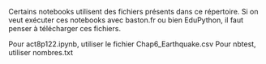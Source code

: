 Certains notebooks utilisent des fichiers présents dans ce répertoire.
Si on veut exécuter ces notebooks avec baston.fr ou bien EduPython, il faut penser à télécharger ces fichiers.

Pour act8p122.ipynb, utiliser le fichier Chap6_Earthquake.csv
Pour nbtest, utiliser nombres.txt
